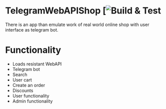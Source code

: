 # TelegramWebAPIShop [![Build & Test](https://github.com/johnburitto/TelegramWebAPIShop/actions/workflows/dotnet.yml/badge.svg?branch=development)
There is an app than emulate work of real world online shop with user interface as telegram bot.

# Functionality
* Loads resistant WebAPI
* Telegram bot
* Search
* User cart
* Create an order
* Discounts 
* User functionality
* Admin functionality
